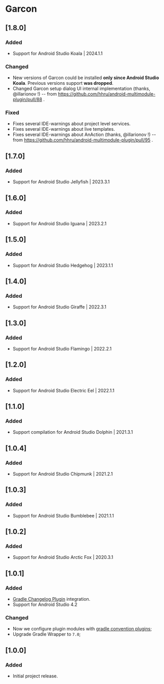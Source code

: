 # Garcon

## [1.8.0]

### Added

- Support for Android Studio Koala | 2024.1.1

### Changed

- New versions of Garcon could be installed **only since Android Studio Koala**.
  Previous versions support **was dropped**.
- Changed Garcon setup dialog UI internal implementation (thanks, @illarionov !) --
  from https://github.com/hhru/android-multimodule-plugin/pull/88 .

### Fixed

- Fixes several IDE-warnings about project level services.
- Fixes several IDE-warnings about live templates.
- Fixes several IDE-warnings about AnAction (thanks, @illarionov !) --
  from https://github.com/hhru/android-multimodule-plugin/pull/95 .

## [1.7.0]
### Added
- Support for Android Studio Jellyfish | 2023.3.1

## [1.6.0]
### Added
- Support for Android Studio Iguana | 2023.2.1

## [1.5.0]
### Added
- Support for Android Studio Hedgehog | 2023.1.1

## [1.4.0]
### Added
- Support for Android Studio Giraffe | 2022.3.1

## [1.3.0]
### Added
- Support for Android Studio Flamingo | 2022.2.1

## [1.2.0]
### Added
- Support for Android Studio Electric Eel | 2022.1.1

## [1.1.0]
### Added
- Support compilation for Android Studio Dolphin | 2021.3.1

## [1.0.4]
### Added
- Support for Android Studio Chipmunk | 2021.2.1

## [1.0.3]
### Added
- Support for Android Studio Bumblebee | 2021.1.1

## [1.0.2]
### Added
- Support for Android Studio Arctic Fox | 2020.3.1

## [1.0.1]
### Added
- [Gradle Changelog Plugin](https://github.com/JetBrains/gradle-changelog-plugin) integration.
- Support for Android Studio 4.2

### Changed
- Now we configure plugin modules with [gradle convention plugins](https://docs.gradle.org/current/samples/sample_convention_plugins.html);
- Upgrade Gradle Wrapper to `7.0`;

## [1.0.0]
### Added
- Initial project release.
